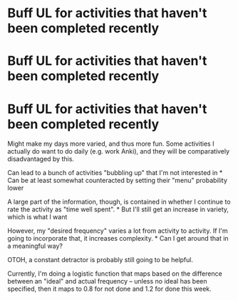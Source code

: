# Buff UL for activities that haven't been completed recently 
# Buff UL for activities that haven't been completed recently 
# Buff UL for activities that haven't been completed recently 
Might make my days more varied, and thus more fun. Some activities I actually do want to do daily (e.g. work Anki), and they will be comparatively disadvantaged by this. 

Can lead to a bunch of activities "bubbling up" that I'm not interested in
		* Can be at least somewhat counteracted by setting their "menu" probability lower

A large part of the information, though, is contained in whether I continue to rate the activity as "time well spent".
		* But I'll still get an increase in variety, which is what I want

However, my "desired frequency" varies a lot from activity to activity. If I'm going to incorporate that, it increases complexity. 
		* Can I get around that in a meaningful way?

OTOH, a constant detractor is probably still going to be helpful. 

Currently, I'm doing a logistic function that maps based on the difference
between an "ideal" and actual frequency – unless no ideal has been specified, then it maps to 0.8 for not done and 1.2 for done this week.

<!-- #p2 -->

<!-- {BearID:16C58FC9-2248-4CA4-ADD9-05D83912D31F-11651-0000C9D732B02C23} -->
